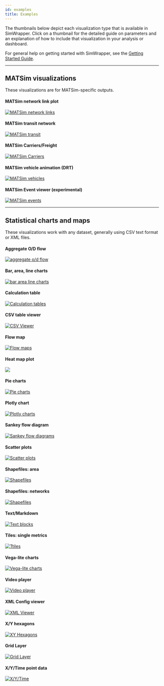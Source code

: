 ```yaml
---
id: examples
title: Examples
---
```


The thumbnails below depict each visualization type that is available in SimWrapper. Click on a thumbnail for the detailed guide on parameters and an explanation of how to include that visualization in your analysis or dashboard.

For general help on getting started with SimWrapper, see the [Getting Started Guide](guide-getting-started).

---

## MATSim visualizations

These visualizations are for MATSim-specific outputs.


<div class="visualization-gallery">

<div class="visualization">

#### MATSim network link&nbsp;plot
[![MATSim network links](assets/links.jpg)](matsim-link-vols.md)
</div>

<div class="visualization">
<!--   -----------------------   -->

#### MATSim transit network
[![MATSim transit](assets/thumb-transit.jpg)](matsim-transit-supply.md)
</div>

<div class="visualization">
<!--   -----------------------   -->

#### MATSim Carriers/Freight
[![MATSim Carriers](assets/thumb-carriers.jpg)](matsim-carrier-viewer.md)
</div>

<div class="visualization">
<!--   -----------------------   -->

#### MATSim vehicle animation (DRT)
[![MATSim vehicles](assets/drt.jpg)](matsim-drt-animation.md)
</div>

<div class="visualization">
<!--   -----------------------   -->

#### MATSim Event viewer (experimental)
[![MATSim events](assets/thumb-events.jpg)](matsim-events.md)
</div>

<div class="visualization">
<!--   -----------------------   -->


</div>
</div>


---

## Statistical charts and maps

These visualizations work with any dataset, generally using CSV text format or XML files.


<div class="visualization-gallery">

<div class="visualization">

#### Aggregate O/D flow
[![aggregate o/d flow](assets/aggregate-od.jpg)](ref-aggregate-od.md)

</div>
<div class="visualization">
<!--   -----------------------   -->

#### Bar, area, line charts
[![bar area line charts](assets/thumb-bars.png)](ref-bar-area-line.md)

</div>
<div class="visualization">
<!--   -----------------------   -->

#### Calculation table
[![Calculation tables](assets/thumb-table.png)](ref-topsheet-table.md)

</div>
<div class="visualization">
<!--   -----------------------   -->

#### CSV table viewer
[![CSV Viewer](assets/thumb-csv.jpg)](ref-csv.md)

</div>
<div class="visualization">
<!--   -----------------------   -->

#### Flow map
[![Flow maps](assets/flow-map.jpg)](ref-flow-map.md)

</div>
<div class="visualization">
<!--   -----------------------   -->

#### Heat map plot
[![](assets/thumb-heatmap.png)](ref-heatmap.md)

</div>
<div class="visualization">
<!--   -----------------------   -->

#### Pie charts
[![Pie charts](assets/pie.png)](ref-pie-charts.md)

</div>
<div class="visualization">
<!--   -----------------------   -->

#### Plotly chart
[![Plotly charts](assets/plotly.png)](ref-plotly.md)

</div>
<div class="visualization">
<!--   -----------------------   -->

#### Sankey flow diagram
[![Sankey flow diagrams](assets/sankey.jpg)](ref-sankey.md)

</div>
<div class="visualization">
<!--   -----------------------   -->

#### Scatter plots
[![Scatter plots](assets/bubbles.png)](ref-xy-scatter-plots.md)

</div>
<div class="visualization">
<!--   -----------------------   -->

#### Shapefiles: area
[![Shapefiles](assets/thumb-area.png)](ref-shapefiles.md)

</div>
<div class="visualization">
<!--   -----------------------   -->

#### Shapefiles: networks
[![Shapefiles](assets/links.jpg)](ref-shapefiles.md)

</div>
<div class="visualization">
<!--   -----------------------   -->

#### Text/Markdown
[![Text blocks](assets/thumb-text.png)](ref-text-block.md)

</div>
<div class="visualization">
<!--   -----------------------   -->

#### Tiles: single metrics
[![Ttiles](assets/thumb-tiles.png)](ref-tiles.md)

</div>
<div class="visualization">
<!--   -----------------------   -->

#### Vega-lite charts
[![Vega-lite charts](assets/vega-chart.jpg)](ref-vega-lite.md)

</div>
<div class="visualization">
<!--   -----------------------   -->

#### Video player
[![Video player](assets/thumb-video.png)](ref-video-player.md)

</div>
<div class="visualization">
<!--   -----------------------   -->

#### XML Config viewer
[![XML Viewer](assets/thumb-xml-viewer.png)](ref-xml-viewer.md)

</div>
<div class="visualization">
<!--   -----------------------   -->

#### X/Y hexagons
[![XY Hexagons](assets/thumb-hexagons.jpg)](ref-xy-hexagons.md)

</div>
<div class="visualization">
<!--   -----------------------   -->

#### Grid Layer
[![Grid Layer](assets/thumb-hexagons.jpg)](ref-grid-layer.md)

</div>
<div class="visualization">
<!--   -----------------------   -->

#### X/Y/Time point data
[![X/Y/Time](assets/thumb-xyt.jpg)](ref-xy-time.md)

</div>

</div>
